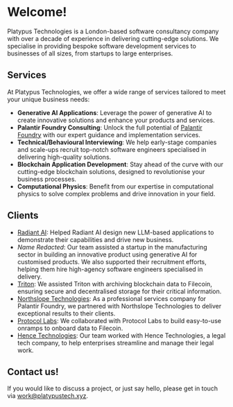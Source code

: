 # Welcome!

Platypus Technologies is a London-based software consultancy company with over a decade of experience in delivering cutting-edge solutions. We specialise in providing bespoke software development services to businesses of all sizes, from startups to large enterprises.




## Services

At Platypus Technologies, we offer a wide range of services tailored to meet your unique business needs:

- **Generative AI Applications**: Leverage the power of generative AI to create innovative solutions and enhance your products and services.
- **Palantir Foundry Consulting**: Unlock the full potential of [Palantir Foundry](https://www.palantir.com/platforms/foundry/) with our expert guidance and implementation services.
- **Technical/Behavioural Interviewing**: We help early-stage companies and scale-ups recruit top-notch software engineers specialised in delivering high-quality solutions.
- **Blockchain Application Development**: Stay ahead of the curve with our cutting-edge blockchain solutions, designed to revolutionise your business processes.
- **Computational Physics**: Benefit from our expertise in computational physics to solve complex problems and drive innovation in your field.


## Clients

- [Radiant AI](https://www.radiantai.com/): Helped Radiant AI design new LLM-based applications to demonstrate their capabilities and drive new business.
- _Name Redacted_: Our team assisted a startup in the manufacturing sector in building an innovative product using generative AI for customised products. We also supported their recruitment efforts, helping them hire high-agency software engineers specialised in delivery.
- [Triton](https://triton.one/): We assisted Triton with archiving blockchain data to Filecoin, ensuring secure and decentralised storage for their critical information.
- [Northslope Technologies](https://www.northslopetech.com/): As a professional services company for Palantir Foundry, we partnered with Northslope Technologies to deliver exceptional results to their clients.
- [Protocol Labs](https://protocol.ai/): We collaborated with Protocol Labs to build easy-to-use onramps to onboard data to Filecoin.
- [Hence Technologies](https://hence.ai/): Our team worked with Hence Technologies, a legal tech company, to help enterprises streamline and manage their legal work.


## Contact us!

If you would like to discuss a project, or just say hello, please get in touch via [work@platypustech.xyz](mailto:work@platypustech.xyz).
